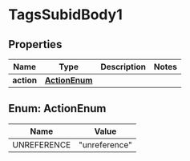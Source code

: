 # TagsSubidBody1

## Properties
Name | Type | Description | Notes
------------ | ------------- | ------------- | -------------
**action** | [**ActionEnum**](#ActionEnum) |  | 

<a name="ActionEnum"></a>
## Enum: ActionEnum
Name | Value
---- | -----
UNREFERENCE | &quot;unreference&quot;
